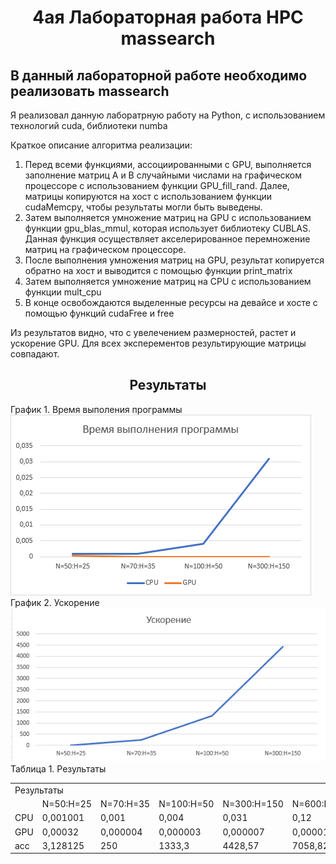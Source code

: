 <h1 align="center">4ая Лабораторная работа HPC massearch </h1>
<h2> В данный лабораторной работе необходимо реализовать massearch</h2>
<p>Я реализовал данную лаборатрную работу на Python, с использованием технологий cuda, библиотеки numba</p>
<p>Краткое описание алгоритма реализации:</p>
<ol>
	<li>Перед всеми функциями, ассоциированными с GPU, выполняется заполнение матриц А и В случайными числами на графическом процессоре с использованием функции GPU_fill_rand. Далее, матрицы копируются на хост с использованием функции cudaMemcpy, чтобы результаты могли быть выведены.</li>
	<li>Затем выполняется умножение матриц на GPU с использованием функции gpu_blas_mmul, которая использует библиотеку CUBLAS. Данная функция осуществляет акселерированное перемножение матриц на графическом процессоре.</li>
	<li>После выполнения умножения матриц на GPU, результат копируется обратно на хост и выводится с помощью функции print_matrix</li>
	<li>Затем выполняется умножение матриц на CPU с использованием функции mult_cpu</li>
	<li>В конце освобождаются выделенные ресурсы на девайсе и хосте с помощью функций cudaFree и free</li>
</ol>
<p>Из результатов видно, что с увелечением размерностей, растет и ускорение GPU. Для всех эксперементов результирующие матрицы совпадают.</p>
<h2 align="center">Результаты</h2>
График 1. Время выполения программы
</br>
<img alt="График 1" src="Times.png">
График 2. Ускорение 
</br>
<img alt="График 3" src="ACC.png">
Таблица 1. Результаты
<table>
	<tbody>
		<tr>
			<td colspan="7" aling="center">Результаты</td>
		</tr>
		<tr>
			<td></td>
			<td>N=50:H=25</td>
			<td>N=70:H=35</td>
			<td>N=100:H=50</td>
			<td>N=300:H=150</td>
			<td>N=600:H=300</td>
		</tr>
		<tr>
			<td>CPU</td>
			<td>0,001001</td>
			<td>0,001</td>
			<td>0,004</td>
			<td>0,031</td>
			<td>0,12</td>
		</tr>
		<tr>
			<td>GPU</td>
			<td>0,00032</td>
			<td>0,000004</td>
			<td>0,000003</td>
			<td>0,000007</td>
			<td>0,000017</td>
		</tr>
		<tr>
			<td>acc</td>
			<td>3,128125</td>
			<td>250</td>
			<td>1333,3</td>
			<td>4428,57</td>
			<td>7058,82</td>
		</tr>
	</tbody>
</table>

